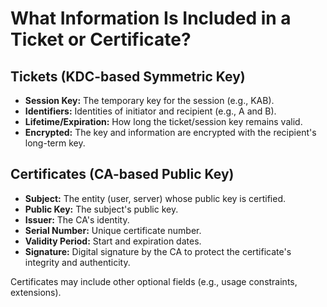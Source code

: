 # What Information Is Included in a Ticket or Certificate?

## Tickets (KDC-based Symmetric Key)
- **Session Key:** The temporary key for the session (e.g., KAB).
- **Identifiers:** Identities of initiator and recipient (e.g., A and B).
- **Lifetime/Expiration:** How long the ticket/session key remains valid.
- **Encrypted:** The key and information are encrypted with the recipient's long-term key.

## Certificates (CA-based Public Key)
- **Subject:** The entity (user, server) whose public key is certified.
- **Public Key:** The subject's public key.
- **Issuer:** The CA's identity.
- **Serial Number:** Unique certificate number.
- **Validity Period:** Start and expiration dates.
- **Signature:** Digital signature by the CA to protect the certificate's integrity and authenticity.

Certificates may include other optional fields (e.g., usage constraints, extensions).